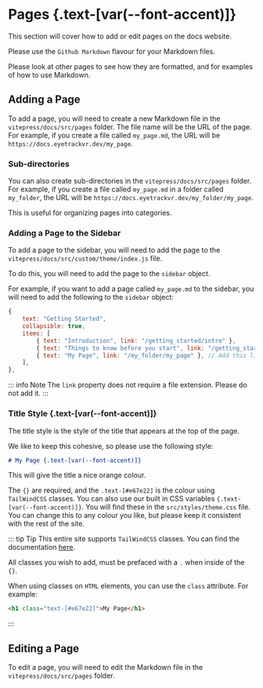 # Pages {.text-[var(--font-accent)]}

This section will cover how to add or edit pages on the docs website.

Please use the `Github Markdown` flavour for your Markdown files.

Please look at other pages to see how they are formatted, and for examples of how to use Markdown.

## Adding a Page

To add a page, you will need to create a new Markdown file in the `vitepress/docs/src/pages` folder. The file name will be the URL of the page. For example, if you create a file called `my_page.md`, the URL will be `https://docs.eyetrackvr.dev/my_page`.

### Sub-directories

You can also create sub-directories in the `vitepress/docs/src/pages` folder. For example, if you create a file called `my_page.md` in a folder called `my_folder`, the URL will be `https://docs.eyetrackvr.dev/my_folder/my_page`.

This is useful for organizing pages into categories.

### Adding a Page to the Sidebar

To add a page to the sidebar, you will need to add the page to the `vitepress/docs/src/custom/theme/index.js` file.

To do this, you will need to add the page to the `sidebar` object.

For example, if you want to add a page called `my_page.md` to the sidebar, you will need to add the following to the `sidebar` object:

```js
{
    text: "Getting Started",
    collapsible: true,
    items: [
        { text: "Introduction", link: "/getting_started/intro" },
        { text: "Things to know before you start", link: "/getting_started/things_to_know" },
        { text: "My Page", link: "/my_folder/my_page" }, // Add this line - subdir then file
    ],
},
```

::: info Note
The `link` property does not require a file extension. Please do not add it.
:::

### Title Style {.text-[var(--font-accent)]}

The title style is the style of the title that appears at the top of the page.

We like to keep this cohesive, so please use the following style:

```md
# My Page {.text-[var(--font-accent)]}
```

This will give the title a nice orange colour.

The `{}` are required, and the `.text-[#e67e22]` is the colour using `TailWindCSS` classes. You can also use our built in CSS variables `{.text-[var(--font-accent)]}`. You will find these in the `src/styles/theme.css` file. You can change this to any colour you like, but please keep it consistent with the rest of the site.

::: tip Tip
This entire site supports `TailWindCSS` classes. You can find the documentation [here](https://tailwindcss.com/docs).

All classes you wish to add, must be prefaced with a `.` when inside of the `{}`.

When using classes on `HTML` elements, you can use the `class` attribute. For example:

```html
<h1 class="text-[#e67e22]">My Page</h1>
```

:::

## Editing a Page

To edit a page, you will need to edit the Markdown file in the `vitepress/docs/src/pages` folder.
